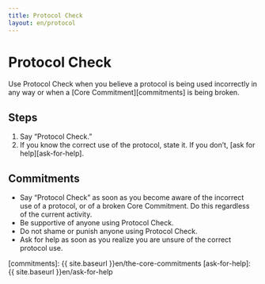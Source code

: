 ```yaml
---
title: Protocol Check
layout: en/protocol
---
```

# Protocol Check

Use Protocol Check when you believe a protocol is being used incorrectly in any way or when a [Core Commitment][commitments] is being broken.

## Steps

1. Say “Protocol Check.”
2. If you know the correct use of the protocol, state it. If you don’t, [ask for help][ask-for-help].

## Commitments

* Say “Protocol Check” as soon as you become aware of the incorrect use of a protocol, or of a broken Core Commitment. Do this regardless of the current activity.
* Be supportive of anyone using Protocol Check.
* Do not shame or punish anyone using Protocol Check.
* Ask for help as soon as you realize you are unsure of the correct protocol use.

[commitments]: {{ site.baseurl }}en/the-core-commitments
[ask-for-help]: {{ site.baseurl }}en/ask-for-help
